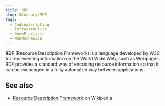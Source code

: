 ```yaml
---
title: RDF
slug: Glossary/RDF
tags:
  - CodingScripting
  - Infrastructure
  - OpenPractices
  - WebMechanics
---
```


**RDF** (Resource Description Framework) is a language developed by W3C for representing information on the World Wide Web, such as Webpages. RDF provides a standard way of encoding resource information so that it can be exchanged in a fully automated way between applications.

## See also

- [Resource Description Framework](https://en.wikipedia.org/wiki/Resource_Description_Framework) on Wikipedia
